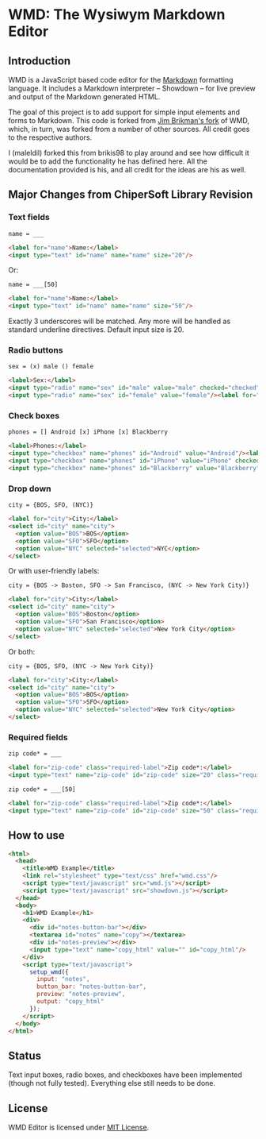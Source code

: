 WMD: The Wysiwym Markdown Editor
================================

Introduction
------------

WMD is a JavaScript based code editor for the [Markdown](http://daringfireball.net/projects/markdown/) formatting language.  It includes a Markdown interpreter – Showdown – for live preview and output of the Markdown generated HTML.

The goal of this project is to add support for simple input elements and forms to Markdown. This code is forked from [Jim Brikman's fork](https://github.com/brikis98/wmd) of WMD, which, in turn, was forked from a number of other sources. All credit goes to the respective authors.

I (maleldil) forked this from brikis98 to play around and see how difficult it would be to add the functionality he has defined here.  All the documentation provided is his, and all credit for the ideas are his as well.

Major Changes from ChiperSoft Library Revision
-------------

### Text fields

    name = ___

```html
<label for="name">Name:</label> 
<input type="text" id="name" name="name" size="20"/>
```

Or:

    name = ___[50]
	
```html
<label for="name">Name:</label> 
<input type="text" id="name" name="name" size="50"/>
```

Exactly 3 underscores will be matched.  Any more will be handled as standard underline directives.  Default input size is 20.


### Radio buttons

    sex = (x) male () female

```html
<label>Sex:</label> 
<input type="radio" name="sex" id="male" value="male" checked="checked"/><label for="male">Male</label>
<input type="radio" name="sex" id="female" value="female"/><label for="female">Female</label>  
```

### Check boxes

    phones = [] Android [x] iPhone [x] Blackberry

```html
<label>Phones:</label> 
<input type="checkbox" name="phones" id="Android" value="Android"/><label for="Android">Android</label>
<input type="checkbox" name="phones" id="iPhone" value="iPhone" checked="checked"/><label for="iPhone">iPhone</label>
<input type="checkbox" name="phones" id="Blackberry" value="Blackberry" checked="checked"/><label for="Blackberry">Blackberry</label>
```

### Drop down

    city = {BOS, SFO, (NYC)}

```html
<label for="city">City:</label>
<select id="city" name="city">
  <option value="BOS">BOS</option>
  <option value="SFO">SFO</option>
  <option value="NYC" selected="selected">NYC</option>
</select>
```

Or with user-friendly labels:

    city = {BOS -> Boston, SFO -> San Francisco, (NYC -> New York City)}

```html
<label for="city">City:</label>
<select id="city" name="city">
  <option value="BOS">Boston</option>
  <option value="SFO">San Francisco</option>
  <option value="NYC" selected="selected">New York City</option>
</select>
```

Or both:

    city = {BOS, SFO, (NYC -> New York City)}
	
```html
<label for="city">City:</label>
<select id="city" name="city">
  <option value="BOS">BOS</option>
  <option value="SFO">SFO</option>
  <option value="NYC" selected="selected">New York City</option>
</select>
```

### Required fields

    zip code* = ___

```html
<label for="zip-code" class="required-label">Zip code*:</label>
<input type="text" name="zip-code" id="zip-code" size="20" class="required-input"/>
```

    zip code* = ___[50]

```html
<label for="zip-code" class="required-label">Zip code*:</label>
<input type="text" name="zip-code" id="zip-code" size="50" class="required-input"/>
```


How to use
----------

```html
<html>
  <head>
    <title>WMD Example</title>        
    <link rel="stylesheet" type="text/css" href="wmd.css"/>
    <script type="text/javascript" src="wmd.js"></script>
    <script type="text/javascript" src="showdown.js"></script>
  </head>
  <body>
    <h1>WMD Example</h1>
    <div>
      <div id="notes-button-bar"></div>
      <textarea id="notes" name="copy"></textarea>
      <div id="notes-preview"></div>
      <input type="text" name="copy_html" value="" id="copy_html"/>
    </div>
    <script type="text/javascript">
      setup_wmd({
        input: "notes",
        button_bar: "notes-button-bar",
        preview: "notes-preview",
        output: "copy_html"
      });
    </script>
  </body>
</html>
```

Status
-------

Text input boxes, radio boxes, and checkboxes have been implemented (though not fully tested).  Everything else still needs to be done.

License
-------

WMD Editor is licensed under [MIT License](http://github.com/chipersoft/wmd/raw/master/License.txt).


